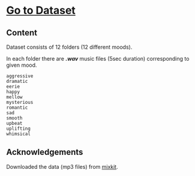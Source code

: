 # [Go to Dataset](https://www.kaggle.com/shanmukh05/music-classification)

## Content

   Dataset consists of 12 folders (12 different moods).
   
   In each folder there are ***.wav*** music files (5sec duration) corresponding to given mood.
    
    aggressive
    dramatic
    eerie
    happy
    mellow
    mysterious
    romantic
    sad
    smooth
    upbeat
    uplifting
    whimsical 



## Acknowledgements

Downloaded the data (mp3 files) from [mixkit](https://mixkit.co/free-stock-music/).
